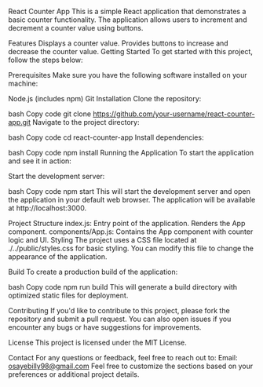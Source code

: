 React Counter App
This is a simple React application that demonstrates a basic counter functionality. The application allows users to increment and decrement a counter value using buttons.

Features
Displays a counter value.
Provides buttons to increase and decrease the counter value.
Getting Started
To get started with this project, follow the steps below:

Prerequisites
Make sure you have the following software installed on your machine:

Node.js (includes npm)
Git
Installation
Clone the repository:

bash
Copy code
git clone https://github.com/your-username/react-counter-app.git
Navigate to the project directory:

bash
Copy code
cd react-counter-app
Install dependencies:

bash
Copy code
npm install
Running the Application
To start the application and see it in action:

Start the development server:

bash
Copy code
npm start
This will start the development server and open the application in your default web browser. The application will be available at http://localhost:3000.

Project Structure
index.js: Entry point of the application. Renders the App component.
components/App.js: Contains the App component with counter logic and UI.
Styling
The project uses a CSS file located at ./../public/styles.css for basic styling. You can modify this file to change the appearance of the application.

Build
To create a production build of the application:

bash
Copy code
npm run build
This will generate a build directory with optimized static files for deployment.

Contributing
If you'd like to contribute to this project, please fork the repository and submit a pull request. You can also open issues if you encounter any bugs or have suggestions for improvements.

License
This project is licensed under the MIT License.

Contact
For any questions or feedback, feel free to reach out to:
Email: osayebilly98@gmail.com
Feel free to customize the sections based on your preferences or additional project details.
